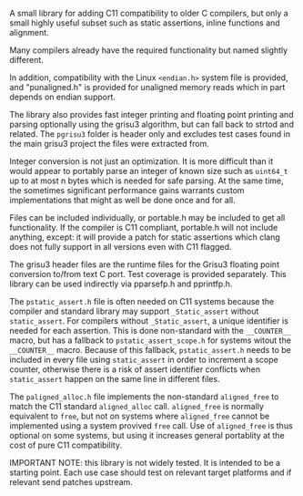 A small library for adding C11 compatibility to older C compilers, but
only a small highly useful subset such as static assertions, inline
functions and alignment.

Many compilers already have the required functionality but named
slightly different.

In addition, compatibility with the Linux `<endian.h>` system file is
provided, and "punaligned.h" is provided for unaligned memory reads
which in part depends on endian support.

The library also provides fast integer printing and floating point
printing and parsing optionally using the grisu3 algorithm, but can fall
back to strtod and related. The `pgrisu3` folder is header only and
excludes test cases found in the main grisu3 project the files were
extracted from.

Integer conversion is not just an optimization. It is more difficult
than it would appear to portably parse an integer of known size such as
`uint64_t` up to at most n bytes which is needed for safe parsing. At
the same time, the sometimes significant performance gains warrants
custom implementations that might as well be done once and for all.

Files can be included individually, or portable.h may be included to get
all functionality. If the compiler is C11 compliant, portable.h will not
include anything, except: it will provide a patch for static assertions
which clang does not fully support in all versions even with C11 flagged.

The grisu3 header files are the runtime files for the Grisu3 floating
point conversion to/from text C port. Test coverage is provided separately.
This library can be used indirectly via pparsefp.h and pprintfp.h.

The `pstatic_assert.h` file is often needed on C11 systems because the
compiler and standard library  may support `_Static_assert` without
`static_assert`. For compilers without `_Static_assert`, a unique
identifier is needed for each assertion. This is done non-standard with
the `__COUNTER__` macro, but has a fallback to `pstatic_assert_scope.h`
for systems witout the `__COUNTER__` macro. Because of this fallback,
`pstatic_assert.h` needs to be included in every file using
`static_assert` in order to increment a scope counter, otherwise there
is a risk of assert identifier conflicts when `static_assert` happen on
the same line in different files.

The `paligned_alloc.h` file implements the non-standard `aligned_free`
to match the C11 standard `aligned_alloc` call. `aligned_free`  is
normally equivalent to `free`, but not on systems where `aligned_free`
cannot be implemented using a system provived `free` call. Use of
`aligned_free` is thus optional on some systems, but using it increases
general portablity at the cost of pure C11 compatibility.

IMPORTANT NOTE: this library is not widely tested. It is intended to be
a starting point. Each use case should test on relevant target platforms
and if relevant send patches upstream.

